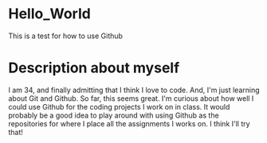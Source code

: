 # Hello_World
This is a test for how to use Github

# Description about myself
I am 34, and finally admitting that I think I love to code. And, I'm just learning about Git and Github. So far, this seems great. I'm curious about how well I could use Github for the coding projects I work on in class. It would probably be a good idea to play around with using Github as the repositories for where I place all the assignments I works on. I think I'll try that!
